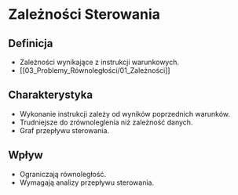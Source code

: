 # Zależności Sterowania

## Definicja
- Zależności wynikające z instrukcji warunkowych.
- [[03_Problemy_Równoległości/01_Zależności]]

## Charakterystyka
- Wykonanie instrukcji zależy od wyników poprzednich warunków.
- Trudniejsze do zrównoleglenia niż zależność danych.
- Graf przepływu sterowania.

## Wpływ
- Ograniczają równoległość.
- Wymagają analizy przepływu sterowania.
